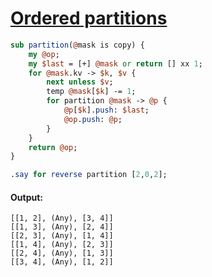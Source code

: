 [1]: https://rosettacode.org/wiki/Ordered_partitions

# [Ordered partitions][1]



```perl
sub partition(@mask is copy) {
    my @op;
    my $last = [+] @mask or return [] xx 1;
    for @mask.kv -> $k, $v {
        next unless $v;
        temp @mask[$k] -= 1;
        for partition @mask -> @p {
            @p[$k].push: $last;
            @op.push: @p;
        }
    }
    return @op;
}

.say for reverse partition [2,0,2];
```

#### Output:
```
[[1, 2], (Any), [3, 4]]
[[1, 3], (Any), [2, 4]]
[[2, 3], (Any), [1, 4]]
[[1, 4], (Any), [2, 3]]
[[2, 4], (Any), [1, 3]]
[[3, 4], (Any), [1, 2]]
```
